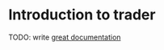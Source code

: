 # Introduction to trader

TODO: write [great documentation](http://jacobian.org/writing/what-to-write/)
